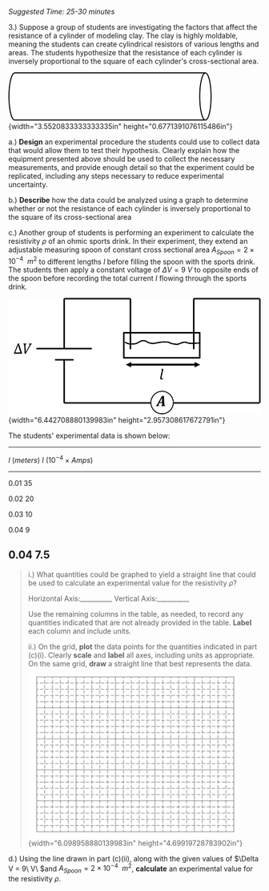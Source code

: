 *Suggested Time: 25-30 minutes*

3.) Suppose a group of students are investigating the factors that
affect the resistance of a cylinder of modeling clay. The clay is highly
moldable, meaning the students can create cylindrical resistors of
various lengths and areas. The students hypothesize that the resistance
of each cylinder is inversely proportional to the square of each
cylinder's cross-sectional area.

![](media/image3.png){width="3.5520833333333335in"
height="0.6771391076115486in"}

a.) **Design** an experimental procedure the students could use to
collect data that would allow them to test their hypothesis. Clearly
explain how the equipment presented above should be used to collect the
necessary measurements, and provide enough detail so that the experiment
could be replicated, including any steps necessary to reduce
experimental uncertainty.

b.) **Describe** how the data could be analyzed using a graph to
determine whether or not the resistance of each cylinder is inversely
proportional to the square of its cross-sectional area

c.) Another group of students is performing an experiment to calculate
the resistivity $\rho$ of an ohmic sports drink. In their experiment,
they extend an adjustable measuring spoon of constant cross sectional
area $A_{Spoon} = 2 \times 10^{- 4}\ \ m^{2}$ to different lengths $l$
before filling the spoon with the sports drink. The students then apply
a constant voltage of $\Delta V = 9\ V$ to opposite ends of the spoon
before recording the total current $I$ flowing through the sports drink.

![](media/image2.png){width="6.442708880139983in"
height="2.957308617672791in"}

The students' experimental data is shown below:

  -----------------------------------------------------------------------------------
  $l\ (meters)$     $I\ (10^{- 4} \times Amps)$                     
  ----------------- ----------------------------- ----------------- -----------------
  0.01              35                                              

  0.02              20                                              

  0.03              10                                              

  0.04              9                                               

  0.04              7.5                                             
  -----------------------------------------------------------------------------------

> i.) What quantities could be graphed to yield a straight line that
> could be used to calculate an experimental value for the resistivity
> $\rho$?
>
> Horizontal Axis:\_\_\_\_\_\_\_\_\_\_ Vertical
> Axis:\_\_\_\_\_\_\_\_\_\_
>
> Use the remaining columns in the table, as needed, to record any
> quantities indicated that are not already provided in the table.
> **Label** each column and include units.
>
> ii.) On the grid, **plot** the data points for the quantities
> indicated in part (c)(i). Clearly **scale** and **label** all axes,
> including units as appropriate. On the same grid, **draw** a straight
> line that best represents the data.
>
> ![](../../common/grid.png){width="6.098958880139983in"
> height="4.69919728783902in"}

d.) Using the line drawn in part (c)(ii), along with the given values of
$\Delta V = 9\ V\ $and $A_{Spoon} = 2 \times 10^{- 4}\ \ m^{2}$,
**calculate** an experimental value for the resistivity $\rho$.

